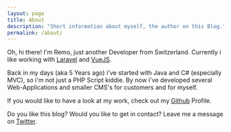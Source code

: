 ```yaml
---
layout: page
title: About
description: "Short information about myself, the author on this Blog."
permalink: /about/
---
```


Oh, hi there! I'm Remo, just another Developer from Switzerland.
Currently i like working with [Laravel](http://laravel.com) and [VueJS](http://vuejs.org).

Back in my days (aka 5 Years ago) i've started with Java and C# (especially MVC), so i'm not just a PHP Script kiddie.
By now i've developed several Web-Applications and smaller CMS's for customers and for myself.

If you would like to have a look at my work, check out my [Github](http://github.com/remoblaser) Profile.

Do you like this blog? Would you like to get in contact? Leave me a message on [Twitter](http://twitter.com/remoblaser).